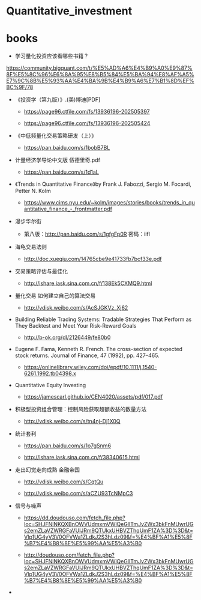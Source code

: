 # Quantitative_investment

# books

- 学习量化投资应该看哪些书籍？

https://community.bigquant.com/t/%E5%AD%A6%E4%B9%A0%E9%87%8F%E5%8C%96%E6%8A%95%E8%B5%84%E5%BA%94%E8%AF%A5%E7%9C%8B%E5%93%AA%E4%BA%9B%E4%B9%A6%E7%B1%8D%EF%BC%9F/78

- 《投资学（第九版）》.(美)博迪[PDF] 

    - https://page96.ctfile.com/fs/13936196-202505397
    
    - https://page96.ctfile.com/fs/13936196-202505424

- 《中低频量化交易策略研发（上）》

    - https://pan.baidu.com/s/1bobB7BL
    
-  计量经济学导论中文版 伍德里奇.pdf

    - https://pan.baidu.com/s/1d1aL
    
- 《Trends in Quantitative Finance》by Frank J. Fabozzi, Sergio M. Focardi, Petter N. Kolm

    - https://www.cims.nyu.edu/~kolm/images/stories/books/trends_in_quantitative_finance_-_frontmatter.pdf

- 漫步华尔街

    - 第八版：http://pan.baidu.com/s/1gfgFp0R 密码：iifl
   
- 海龟交易法则

    - http://doc.xueqiu.com/14765cbe9e41733fb7bcf33e.pdf
    
- 交易策略评估与最佳化

    - http://ishare.iask.sina.com.cn/f/138Ek5CXMQ9.html
    
- 量化交易 如何建立自己的算法交易

    - http://vdisk.weibo.com/s/AcSJGKVz_Xj62

- Building Reliable Trading Systems: Tradable Strategies That Perform as They Backtest and Meet Your Risk-Reward Goals

    - http://b-ok.org/dl/2126449/fe80b0

- Eugene F. Fama, Kenneth R. French. The cross-section of expected stock returns. Journal of Finance, 47 (1992), pp. 427–465.

    - https://onlinelibrary.wiley.com/doi/epdf/10.1111/j.1540-6261.1992.tb04398.x

- Quantitative Equity Investing

    - https://jamescarl.github.io/CEN4020/assets/pdf/017.pdf
    
- 积极型投资组合管理：控制风险获取超额收益的数量方法

    - http://vdisk.weibo.com/s/tn4nj-Dj1X0Q
    
- 统计套利

    - https://pan.baidu.com/s/1o7gSnm6
    
    - http://ishare.iask.sina.com.cn/f/38340615.html
    
- 走出幻觉走向成熟 金融帝国

    - http://vdisk.weibo.com/s/CqtQu
    
    - http://vdisk.weibo.com/s/aCZU93TcNMpC3
    
- 信号与噪声

    - https://dd.doudouso.com/fetch_file.php?loc=SHJFNlNKQXBnOWVUdmxmVWlQeGlITmJvZWx3bkFnMUwrUGs2emZLaVZWRGFaVUlJRm9QTUkxUHBVZThqUmF1ZA%3D%3D&t=Vlp1UG4yV3V0OFVWa1ZLdkJ2S3hLdz09&f=%E4%BF%A1%E5%8F%B7%E4%B8%8E%E5%99%AA%E5%A3%B0
    
    - http://doudouso.com/fetch_file.php?loc=SHJFNlNKQXBnOWVUdmxmVWlQeGlITmJvZWx3bkFnMUwrUGs2emZLaVZWRGFaVUlJRm9QTUkxUHBVZThqUmF1ZA%3D%3D&t=Vlp1UG4yV3V0OFVWa1ZLdkJ2S3hLdz09&f=%E4%BF%A1%E5%8F%B7%E4%B8%8E%E5%99%AA%E5%A3%B0
    
- 

